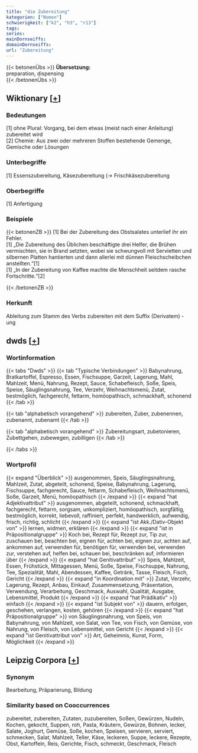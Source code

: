 ```yaml
---
title: "die Zubereitung"
kategorien: ["Nomen"]
schwierigkeit: ["k2", "h3", "r13"]
tags:
series:
mainDornseiffs:
domainDornseiffs:
url: "Zubereitung"
---
```


{{< betonenÜbs >}}
**Übersetzung:**  
preparation, dispensing  
{{< /betonenÜbs >}}

## Wiktionary [[+](https://de.wiktionary.org/wiki/Zubereitung)]

### Bedeutungen
[1] ohne Plural: Vorgang, bei dem etwas (meist nach einer Anleitung) zubereitet wird  
[2] Chemie: Aus zwei oder mehreren Stoffen bestehende Gemenge, Gemische oder Lösungen  

### Unterbegriffe
[1] Essenszubereitung, Käsezubereitung (→ Frischkäsezubereitung  

### Oberbegriffe
[1] Anfertigung  

### Beispiele
{{< betonenZB >}}
[1] Bei der Zubereitung des Obstsalates unterlief ihr ein Fehler.  
[1] „Die Zubereitung des Üblichen beschäftigte drei Helfer, die Brühen vermischten, sie in Brand setzten, wobei sie schwungvoll mit Servietten und silbernen Platten hantierten und dann allerlei mit dünnen Fleischscheibchen anstellten.“[1]  
[1] „In der Zubereitung von Kaffee machte die Menschheit seitdem rasche Fortschritte.“[2]  

{{< /betonenZB >}}
### Herkunft
Ableitung zum Stamm des Verbs zubereiten mit dem Suffix (Derivatem) -ung  



## dwds [[+](https://www.dwds.de/wb/Zubereitung)]

### Wortinformation
{{< tabs "Dwds" >}}
{{< tab "Typische Verbindungen" >}}
Babynahrung, Bratkartoffel, Espresso, Essen, Fischsuppe, Garzeit, Lagerung, Mahl, Mahlzeit, Menü, Nahrung, Rezept, Sauce, Schabefleisch, Soße, Speis, Speise, Säuglingsnahrung, Tee, Verzehr, Weihnachtsmenü, Zutat, bestmöglich, fachgerecht, fettarm, homöopathisch, schmackhaft, schonend
{{< /tab >}}

{{< tab "alphabetisch vorangehend" >}}
zubereiten, Zuber, zubenennen, zubenannt, zubenamt
{{< /tab >}}

{{< tab "alphabetisch vorangehend" >}}
Zubereitungsart, zubetonieren, Zubettgehen, zubewegen, zubilligen
{{< /tab >}}

{{< /tabs >}}

### Wortprofil
{{< expand "Überblick" >}} ausgenommen, Speis, Säuglingsnahrung, Mahlzeit, Zutat, abgeteilt, schonend, Speise, Babynahrung, Lagerung, Fischsuppe, fachgerecht, Sauce, fettarm, Schabefleisch, Weihnachtsmenü, Soße, Garzeit, Menü, homöopathisch {{< /expand >}}
{{< expand "hat Adjektivattribut" >}} ausgenommen, abgeteilt, schonend, schmackhaft, fachgerecht, fettarm, sorgsam, unkompliziert, homöopathisch, sorgfältig, bestmöglich, korrekt, liebevoll, raffiniert, perfekt, handwerklich, aufwendig, frisch, richtig, schlicht {{< /expand >}}
{{< expand "ist Akk./Dativ-Objekt von" >}} lernen, widmen, erklären {{< /expand >}}
{{< expand "ist in Präpositionalgruppe" >}} Koch bei, Rezept für, Rezept zur, Tip zur, zuschauen bei, beachten bei, eignen für, achten bei, eignen zur, achten auf, ankommen auf, verwenden für, benötigen für, verwenden bei, verwenden zur, verstehen auf, helfen bei, schauen bei, beschränken auf, informieren über {{< /expand >}}
{{< expand "hat Genitivattribut" >}} Speis, Mahlzeit, Essen, Frühstück, Mittagessen, Menü, Soße, Speise, Fischsuppe, Nahrung, Tee, Spezialität, Mahl, Abendessen, Kaffee, Getränk, Tasse, Fleisch, Fisch, Gericht {{< /expand >}}
{{< expand "in Koordination mit" >}} Zutat, Verzehr, Lagerung, Rezept, Anbau, Einkauf, Zusammensetzung, Präsentation, Verwendung, Verarbeitung, Geschmack, Auswahl, Qualität, Ausgabe, Lebensmittel, Produkt {{< /expand >}}
{{< expand "hat Prädikativ" >}} einfach {{< /expand >}}
{{< expand "ist Subjekt von" >}} dauern, erfolgen, geschehen, verlangen, kosten, gehören {{< /expand >}}
{{< expand "hat Präpositionalgruppe" >}} von Säuglingsnahrung, von Speis, von Babynahrung, von Mahlzeit, von Salat, von Tee, von Fisch, von Gemüse, von Nahrung, von Fleisch, von Lebensmittel, von Gericht {{< /expand >}}
{{< expand "ist Genitivattribut von" >}} Art, Geheimnis, Kunst, Form, Möglichkeit {{< /expand >}}

## Leipzig Corpora [[+](https://corpora.uni-leipzig.de/en/res?word=Zubereitung&corpusId=deu_newscrawl-public_2018)]


### Synonym
Bearbeitung, Präparierung, Bildung


### Similarity based on Cooccurrences
zubereitet, zubereiten, Zutaten, zuzubereiten, Soßen, Gewürzen, Nudeln, Kochen, gekocht, Suppen, roh, Pasta, Kräutern, Gewürze, Bohnen, lecker, Salate, Joghurt, Gemüse, Soße, kochen, Speisen, servieren, serviert, schmecken, Salat, Mahlzeit, Teller, Käse, leckeren, Suppe, leckere, Rezepte, Obst, Kartoffeln, Reis, Gerichte, Fisch, schmeckt, Geschmack, Fleisch

